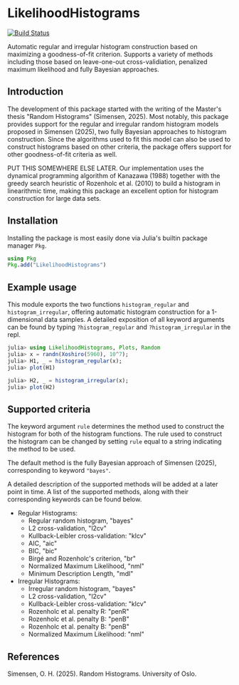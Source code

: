 # LikelihoodHistograms

[![Build Status](https://github.com/oskarhs/LikelihoodHistograms.jl/actions/workflows/CI.yml/badge.svg?branch=master)](https://github.com/oskarhs/LikelihoodHistograms.jl/actions/workflows/CI.yml?query=branch%3Amaster)

Automatic regular and irregular histogram construction based on maximizing a goodness-of-fit criterion.
Supports a variety of methods including those based on leave-one-out cross-validiation, penalized maximum likelihood and fully Bayesian approaches.

## Introduction
The development of this package started with the writing of the Master's thesis "Random Histograms" (Simensen, 2025). Most notably, this package provides support for the regular and irregular random histogram models proposed in Simensen (2025), two fully Bayesian approaches to histogram construction. Since the algorithms used to fit this model can also be used to construct histograms based on other criteria, the package offers support for other goodness-of-fit criteria as well.

PUT THIS SOMEWHERE ELSE LATER.
Our implementation uses the dynamical programming algorithm of Kanazawa (1988) together with the greedy search heuristic of Rozenholc et al. (2010) to build a histogram in linearithmic time, making this package an excellent option for histogram construction for large data sets.

## Installation
Installing the package is most easily done via Julia's builtin package manager `Pkg`.
```julia
using Pkg
Pkg.add("LikelihoodHistograms")
```

## Example usage

This module exports the two functions `histogram_regular` and `histogram_irregular`, offering automatic histogram construction for a 1-dimensional data samples. A detailed exposition of all keyword arguments can be found by typing `?histogram_regular` and `?histogram_irregular` in the repl.

```julia
julia> using LikelihoodHistograms, Plots, Random
julia> x = randn(Xoshiro(5960), 10^7);
julia> H1, _ = histogram_regular(x);
julia> plot(H1)

julia> H2, _ = histogram_irregular(x);
julia> plot(H2)
```

## Supported criteria

The keyword argument `rule` determines the method used to construct the histogram for both of the histogram functions. The rule used to construct the histogram can be changed by setting `rule` equal to a string indicating the method to be used.

The default method is the fully Bayesian approach of Simensen (2025), corresponding to keyword `"bayes"`.

A detailed description of the supported methods will be added at a later point in time. A list of the supported methods, along with their corresponding keywords can be found below. 

- Regular Histograms:
    - Regular random histogram, "bayes"
    - L2 cross-validation, "l2cv"
    - Kullback-Leibler cross-validation: "klcv"
    - AIC, "aic"
    - BIC, "bic"
    - Birgé and Rozenholc's criterion, "br"
    - Normalized Maximum Likelihood, "nml"
    - Minimum Description Length, "mdl"
- Irregular Histograms:
    - Irregular random histogram, "bayes"
    - L2 cross-validation, "l2cv"
    - Kullback-Leibler cross-validation: "klcv"
    - Rozenholc et al. penalty R: "penR"
    - Rozenholc et al. penalty B: "penB"
    - Rozenholc et al. penalty B: "penB"
    - Normalized Maximum Likelihood: "nml"


## References
Simensen, O. H. (2025). Random Histograms. University of Oslo.
